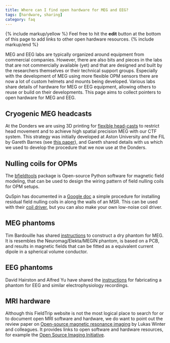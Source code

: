 ```yaml
---
title: Where can I find open hardware for MEG and EEG?
tags: [hardware, sharing]
category: faq
---
```


{% include markup/yellow %}
Feel free to hit the **edit** button at the bottom of this page to add links to other open hardware resources.
{% include markup/end %}

MEG and EEG labs are typically organized around equipment from commercial companies. However, there are also bits and pieces in the labs that are not commercially available (yet) and that are designed and built by the researchers themselves or their technical support groups. Especially with the development of MEG using more flexible OPM sensors there are now a lot of custom helmets and mounts being developed. Various labs share details of hardware for MEG or EEG equipment, allowing others to reuse or build on their developments. This page aims to collect pointers to open hardware for MEG and EEG.

## Cryogenic MEG headcasts

At the Donders we are using 3D printing for [flexible head-casts](https://github.com/Donders-Institute/meg_headcast) to restrict head movement and to achieve high spatial precision MEG with our CTF system. This strategy was initially developed at Aston University and the FIL by Gareth Barnes (see [this paper](https://doi.org/10.1016/j.jneumeth.2016.11.009)), and Gareth shared details with us which we used to develop the procedure that we now use at the Donders.

## Nulling coils for OPMs

The [bfieldtools](https://bfieldtools.github.io) package is Open-source Python software for magnetic field modeling, that can be used to design the wiring pattern of field nulling coils for OPM setups. 

QuSpin has documented in a [Google doc](https://docs.google.com/document/d/1e3LUfdOmUhHHBT-lbirucRoW1TdrYyMxdaS1W-6WDjA/edit?tab=t.0) a simple procedure for installing residual field nulling coils in along the walls of an MSR. This can be used with their [coil driver](https://quspin.com/low-noise-coil-driver/), but you can also make your own low-noise coil driver.

## MEG phantoms

Tim Bardouille has shared [instructions](https://github.com/tbardouille/MEG_biosignal_phantom) to construct a dry phantom for MEG. It is resembles the Neuromag/Elekta/MEGIN phantom, is based on a PCB, and results in magnetic fields that can be fitted as a equivalent current dipole in a spherical volume conductor.

## EEG phantoms

David Hairston and Alfred Yu have shared the [instructions](https://osf.io/qrka2/) for fabricating a phantom for EEG and similar electrophysiology recordings.

## MRI hardware

Although this FieldTrip website is not the most logical place to search for or to document open MRI software and hardware, we do want to point out the review paper on [Open-source magnetic resonance imaging](https://doi.org/10.1002/nbm.5052) by Lukas Winter and colleagues. It provides links to open software and hardware resources, for example the [Open Source Imaging Initiative](https://gitlab.com/osii).
